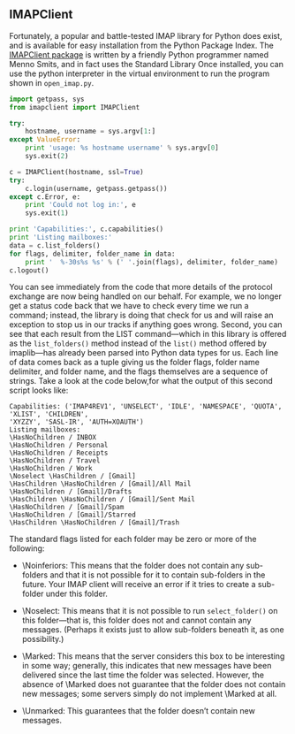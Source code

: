 ##  IMAPClient

Fortunately, a popular and battle-tested IMAP library for Python does exist, and is available for easy installation
from the Python Package Index. The [IMAPClient package](https://pypi.python.org/pypi/IMAPClient/0.11) is written by a friendly Python programmer named
Menno Smits, and in fact uses the Standard Library  Once installed,
you can use the python interpreter in the virtual environment to run the program shown in `open_imap.py`.
```python
import getpass, sys
from imapclient import IMAPClient

try:
    hostname, username = sys.argv[1:]
except ValueError:
    print 'usage: %s hostname username' % sys.argv[0]
    sys.exit(2)

c = IMAPClient(hostname, ssl=True)
try:
    c.login(username, getpass.getpass())
except c.Error, e:
    print 'Could not log in:', e
    sys.exit(1)

print 'Capabilities:', c.capabilities()
print 'Listing mailboxes:'
data = c.list_folders()
for flags, delimiter, folder_name in data:
    print '  %-30s%s %s' % (' '.join(flags), delimiter, folder_name)
c.logout()
```
You can see immediately from the code that more details of the protocol exchange are now being
handled on our behalf. For example, we no longer get a status code back that we have to check every
time we run a command; instead, the library is doing that check for us and will raise an exception to stop
us in our tracks if anything goes wrong.
Second, you can see that each result from the LIST command—which in this library is offered as the
`list_folders()` method instead of the `list()` method offered by imaplib—has already been parsed into
Python data types for us. Each line of data comes back as a tuple giving us the folder flags, folder name
delimiter, and folder name, and the flags themselves are a sequence of strings.
Take a look at the code below,for what the output of this second script looks like:
```
Capabilities: ('IMAP4REV1', 'UNSELECT', 'IDLE', 'NAMESPACE', 'QUOTA', 'XLIST', 'CHILDREN',
'XYZZY', 'SASL-IR', 'AUTH=XOAUTH')
Listing mailboxes:
\HasNoChildren / INBOX
\HasNoChildren / Personal
\HasNoChildren / Receipts
\HasNoChildren / Travel
\HasNoChildren / Work
\Noselect \HasChildren / [Gmail]
\HasChildren \HasNoChildren / [Gmail]/All Mail
\HasNoChildren / [Gmail]/Drafts
\HasChildren \HasNoChildren / [Gmail]/Sent Mail
\HasNoChildren / [Gmail]/Spam
\HasNoChildren / [Gmail]/Starred
\HasChildren \HasNoChildren / [Gmail]/Trash
```
The standard flags listed for each folder may be zero or more of the following:

- \Noinferiors: This means that the folder does not contain any sub-folders and
that it is not possible for it to contain sub-folders in the future. Your IMAP client
will receive an error if it tries to create a sub-folder under this folder.


-  \Noselect: This means that it is not possible to run `select_folder()` on this
folder—that is, this folder does not and cannot contain any messages. (Perhaps it
exists just to allow sub-folders beneath it, as one possibility.)


- \Marked: This means that the server considers this box to be interesting in some
way; generally, this indicates that new messages have been delivered since the last
time the folder was selected. However, the absence of \Marked does not guarantee
that the folder does not contain new messages; some servers simply do not
implement \Marked at all.


- \Unmarked: This guarantees that the folder doesn’t contain new messages.
